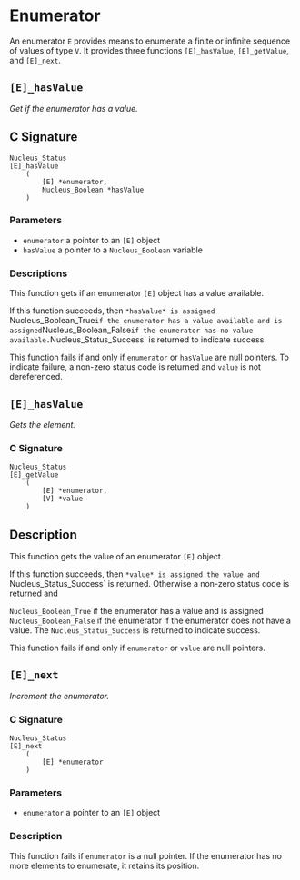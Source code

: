 # Enumerator
An enumerator `E` provides means to enumerate a finite or infinite sequence of values of type `V`.
It provides three functions `[E]_hasValue`, `[E]_getValue`, and `[E]_next`.


## `[E]_hasValue`
*Get if the enumerator has a value.*

## C Signature
```
Nucleus_Status
[E]_hasValue
    (
        [E] *enumerator,
        Nucleus_Boolean *hasValue
    )
```
### Parameters
- `enumerator` a pointer to an `[E]` object
- `hasValue` a pointer to a `Nucleus_Boolean` variable

### Descriptions
This function gets if an enumerator `[E]` object has a value available.

If this function succeeds, then `*hasValue* is assigned `Nucleus_Boolean_True` if the enumerator
has a value available and is assigned `Nucleus_Boolean_False` if the enumerator has no value
available. `Nucleus_Status_Success` is returned to indicate success.

This function fails if and only if `enumerator` or `hasValue` are null pointers.
To indicate failure, a non-zero status code is returned and `value` is not dereferenced.


## `[E]_hasValue`
*Gets the element.*

### C Signature
```
Nucleus_Status
[E]_getValue
    (
        [E] *enumerator,
        [V] *value
    )
```

## Description
This function gets the value of an enumerator `[E]` object.

If this function succeeds, then `*value* is assigned the value and `Nucleus_Status_Success` is returned.
Otherwise a non-zero status code is returned and 

`Nucleus_Boolean_True` if the enumerator
has a value and is assigned `Nucleus_Boolean_False` if the enumerator if the enumerator does not
have a value. The `Nucleus_Status_Success` is returned to indicate success.

This function fails if and only if `enumerator` or `value` are null pointers.


## `[E]_next`
*Increment the enumerator.*

### C Signature
``` 
Nucleus_Status
[E]_next
    (
        [E] *enumerator
    )
```

### Parameters
- `enumerator` a pointer to an `[E]` object

### Description
This function fails if `enumerator` is a null pointer.
If the enumerator has no more elements to enumerate, it retains its position.
